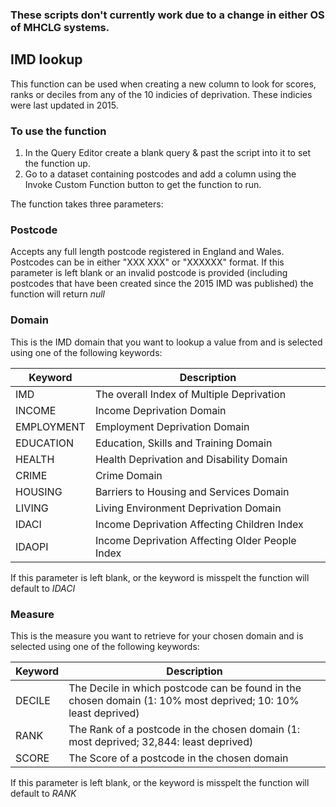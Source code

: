 ### These scripts don't currently work due to a change in either OS of MHCLG systems.

## IMD lookup

This function can be used when creating a new column to look for scores, ranks or deciles from any of the 10 indicies of deprivation. These indicies were last updated in 2015.

### To use the function
1. In the Query Editor create a blank query & past the script into it to set the function up. 
2. Go to a dataset containing postcodes and add a column using the Invoke Custom Function button to get the function to run.

The function takes three parameters:

### Postcode
Accepts any full length postcode registered in England and Wales. Postcodes can be in either "XXX XXX" or "XXXXXX" format.
If this parameter is left blank or an invalid postcode is provided (including postcodes that have been created since the 2015 IMD was published) the function will return *null*

### Domain
This is the IMD domain that you want to lookup a value from and is selected using one of the following keywords:

Keyword | Description
--- | ---
IMD | The overall Index of Multiple Deprivation
INCOME | Income Deprivation Domain
EMPLOYMENT | Employment Deprivation Domain
EDUCATION | Education, Skills and Training Domain
HEALTH | Health Deprivation and Disability Domain
CRIME | Crime Domain
HOUSING | Barriers to Housing and Services Domain
LIVING | Living Environment Deprivation Domain
IDACI | Income Deprivation Affecting Children Index
IDAOPI | Income Deprivation Affecting Older People Index

If this parameter is left blank, or the keyword is misspelt the function will default to *IDACI*

### Measure
This is the measure you want to retrieve for your chosen domain and is selected using one of the following keywords:

Keyword | Description
--- | ---
DECILE | The Decile in which postcode can be found in the chosen domain (1: 10% most deprived; 10: 10% least deprived)
RANK | The Rank of a postcode in the chosen domain (1: most deprived; 32,844: least deprived)
SCORE | The Score of a postcode in the chosen domain

If this parameter is left blank, or the keyword is misspelt the function will default to *RANK*
